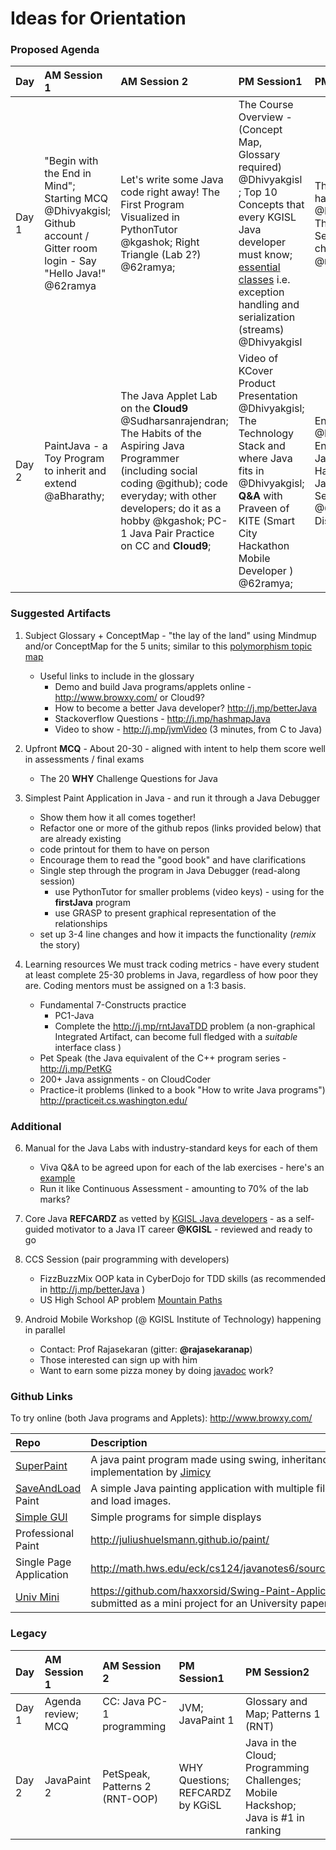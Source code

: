 # Ideas for Orientation

### Proposed Agenda 

|Day   | AM Session 1 | AM Session 2 | PM Session1 | PM Session2| 
|:-----|:-------------|:-------------|:-----------|:----------|
|Day 1 |"Begin with the End in Mind"; Starting MCQ @Dhivyakgisl; Github account / Gitter room login - Say "Hello Java!" @62ramya |Let's write some Java code right away! The First Program Visualized in PythonTutor @kgashok; Right Triangle (Lab 2?) @62ramya;| The Course Overview - (Concept Map, Glossary required) @Dhivyakgisl ; Top 10 Concepts that every KGISL Java developer must know; [essential classes](https://docs.oracle.com/javase/tutorial/essential/index.html) i.e. exception handling and serialization (streams) @Dhivyakgisl | The REFCARDZ handout @Dhivyakgisl; The **PetSpeak** Series of CC challenges @rajasekaranap; |
|Day 2|PaintJava - a Toy Program to inherit and extend @aBharathy; | The Java Applet Lab on the **Cloud9** @Sudharsanrajendran; The Habits of the Aspiring Java Programmer (including social coding @github); code everyday; with other developers; do it as a hobby @kgashok; PC-1 Java Pair Practice on CC and **Cloud9**;  | Video of KCover Product Presentation @Dhivyakgisl; The Technology Stack and where Java fits in @Dhivyakgisl; **Q&A** with Praveen of KITE (Smart City Hackathon Mobile Developer ) @62ramya;|  Ending **MCQ** @Dhivyakgisl; Enrolment for Java Mobile HackShop / Java KGISL CCS Sessions @62ramya; Discussions |


### Suggested Artifacts
1. Subject Glossary + ConceptMap  - "the lay of the land" using Mindmup and/or ConceptMap for the 5 units; similar to this [polymorphism topic map]
	- Useful links to include in the glossary 
		- Demo and build Java programs/applets online - http://www.browxy.com/ or Cloud9? 
		- How to become a better Java developer? http://j.mp/betterJava
		- Stackoverflow Questions - http://j.mp/hashmapJava
		- Video to show - http://j.mp/jvmVideo (3 minutes, from C to Java) 

2. Upfront **MCQ** - About 20-30 - aligned with intent to help them score well in assessments / final exams 
	- The 20 **WHY** Challenge Questions for Java 

3. Simplest Paint Application in Java - and run it through a Java Debugger
	- Show them how it all comes together!
    - Refactor one or more of the github repos (links provided below) that are already existing 
    - code printout for them to have on person 
    - Encourage them to read the "good book" and have clarifications
    - Single step through the program in Java Debugger (read-along session)
		- use PythonTutor for smaller problems (video keys) - using for the **firstJava** program
		- use GRASP to present graphical representation of the relationships
    - set up 3-4 line changes and how it impacts the functionality (_remix_ the story)

6. Learning resources 
We must track coding metrics - have every student at least complete 25-30 problems in Java, regardless of how poor they are. Coding mentors must be assigned on a 1:3 basis. 
	- Fundamental 7-Constructs practice 
		- PC1-Java 
		- Complete the http://j.mp/rntJavaTDD problem (a non-graphical Integrated Artifact, can become full fledged with a *suitable* interface class )
	- Pet Speak (the Java equivalent of the C++ program series - http://j.mp/PetKG
	- 200+ Java assignments - on CloudCoder
	- Practice-it problems (linked to a book "How to write Java programs") http://practiceit.cs.washington.edu/

### Additional
6. Manual for the Java Labs with industry-standard keys for each of them 
	- Viva Q&A to be agreed upon for each of the lab exercises - here's an [example](https://rawgit.com/kgashok/orientations/master/javaLab/CarTruckProblem.png)
	- Run it like Continuous Assessment - amounting to 70% of the lab marks? 

5. Core Java **REFCARDZ** as vetted by [KGISL Java developers] - as a self-guided motivator to a Java IT career **@KGISL** - reviewed and ready to go 

7. CCS Session (pair programming with developers)
	- FizzBuzzMix OOP kata in CyberDojo for TDD skills (as recommended in http://j.mp/betterJava ) 
	- US High School AP problem [Mountain Paths](http://nifty.stanford.edu/2016/franke-mountain-paths/assignmentSheets/Nifty_MountainPaths_FullAssignment.pdf)

8. Android Mobile Workshop (@ KGISL Institute of Technology) happening in parallel
	- Contact: Prof Rajasekaran (gitter: **@rajasekaranap**) 
	- Those interested can sign up with him 
	- Want to earn some pizza money by doing [javadoc] work? 

### Github Links 

To try online (both Java programs and Applets): http://www.browxy.com/

|Repo | Description |
|:-----|:-------|
|[SuperPaint]| A java paint program made using swing, inheritance and implementation by [Jimicy](https://github.com/Jimicy)|
|[SaveAndLoad] Paint | A simple Java painting application with multiple files that can save and load images.|
|[Simple GUI] | Simple programs for simple displays |
|Professional Paint| http://juliushuelsmann.github.io/paint/ |
|Single Page Application| http://math.hws.edu/eck/cs124/javanotes6/source/SimplePaint.java |
|[Univ Mini] | https://github.com/haxxorsid/Swing-Paint-Application was submitted as a mini project for an University paper |

[//]: # (Links to various sites which are referred to in this file)

[polymorphism topic map]: (https://github.com/kgashok/orientations/blob/master/files/polymorphismMAP.pdf) 
[SuperPaint]: https://github.com/Jimicy/Java-SuperPaint-Application
[Simple GUI]: https://github.com/TheMrNormalGuy/Simple-GUI
[Univ Mini]: https://github.com/haxxorsid/Swing-Paint-Application
[SaveAndLoad]: https://github.com/dovgreenwood/Paint
[KGISL Java developers]: (https://github.com/kgashok/orientations/blob/master/files/Java_Kgisl.pdf)
[javadoc]: https://newcircle.com/bookshelf/java_fundamentals_tutorial/javadoc


### Legacy 
|Day   | AM Session 1 | AM Session 2 | PM Session1 | PM Session2| 
|:-----|:-------------|:-------------|:-----------|:----------|
|Day 1 |Agenda review; MCQ|CC: Java PC-1 programming|JVM; JavaPaint 1 |Glossary and Map; Patterns 1 (RNT)|
|Day 2 |JavaPaint 2 | PetSpeak, Patterns 2 (RNT-OOP)| WHY Questions; REFCARDZ by KGiSL| Java in the Cloud; Programming Challenges; Mobile Hackshop; Java is #1 in ranking|
